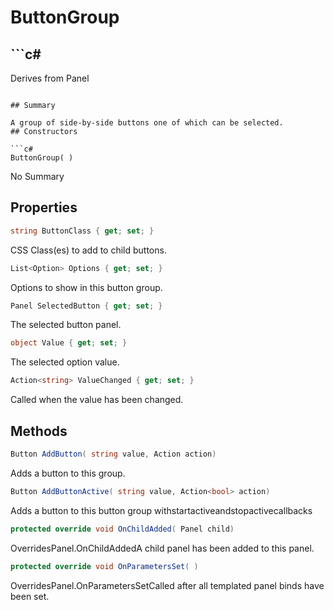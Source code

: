 # ButtonGroup

## ```c#
Derives from Panel
```

## Summary

A group of side-by-side buttons one of which can be selected.
## Constructors

```c#
ButtonGroup( ) 
```
No Summary
## Properties

```c#
string ButtonClass { get; set; } 
```
CSS Class(es) to add to child buttons.
```c#
List<Option> Options { get; set; } 
```
Options to show in this button group.
```c#
Panel SelectedButton { get; set; } 
```
The selected button panel.
```c#
object Value { get; set; } 
```
The selected option value.
```c#
Action<string> ValueChanged { get; set; } 
```
Called when the value has been changed.
## Methods

```c#
Button AddButton( string value, Action action) 
```
Adds a button to this group.
```c#
Button AddButtonActive( string value, Action<bool> action) 
```
Adds a button to this button group withstartactiveandstopactivecallbacks
```c#
protected override void OnChildAdded( Panel child) 
```
OverridesPanel.OnChildAddedA child panel has been added to this panel.
```c#
protected override void OnParametersSet( ) 
```
OverridesPanel.OnParametersSetCalled after all templated panel binds have been set.
